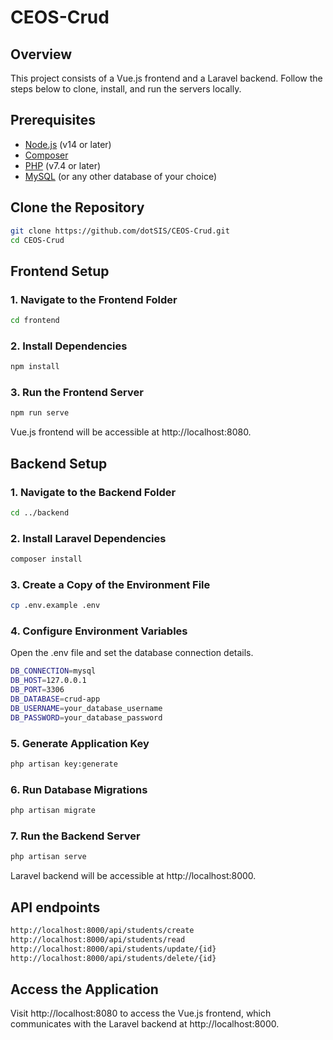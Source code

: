 # CEOS-Crud

## Overview

This project consists of a Vue.js frontend and a Laravel backend. Follow the steps below to clone, install, and run the servers locally.

## Prerequisites

- [Node.js](https://nodejs.org/) (v14 or later)
- [Composer](https://getcomposer.org/)
- [PHP](https://www.php.net/) (v7.4 or later)
- [MySQL](https://www.mysql.com/) (or any other database of your choice)

## Clone the Repository

```bash
git clone https://github.com/dotSIS/CEOS-Crud.git
cd CEOS-Crud
```

## Frontend Setup

### 1. Navigate to the Frontend Folder

```bash
cd frontend
```

### 2. Install Dependencies

```bash
npm install
```

### 3. Run the Frontend Server

```bash
npm run serve
```

Vue.js frontend will be accessible at http://localhost:8080.

## Backend Setup

### 1. Navigate to the Backend Folder

```bash
cd ../backend
```

### 2. Install Laravel Dependencies

```bash
composer install
```

### 3. Create a Copy of the Environment File

```bash
cp .env.example .env
```

### 4. Configure Environment Variables

Open the .env file and set the database connection details.

```bash
DB_CONNECTION=mysql
DB_HOST=127.0.0.1
DB_PORT=3306
DB_DATABASE=crud-app
DB_USERNAME=your_database_username
DB_PASSWORD=your_database_password
```

### 5. Generate Application Key

```bash
php artisan key:generate
```

### 6. Run Database Migrations

```bash
php artisan migrate
```

### 7. Run the Backend Server

```bash
php artisan serve
```

Laravel backend will be accessible at http://localhost:8000.

## API endpoints

```bash
http://localhost:8000/api/students/create
http://localhost:8000/api/students/read
http://localhost:8000/api/students/update/{id}
http://localhost:8000/api/students/delete/{id}
```

## Access the Application

Visit http://localhost:8080 to access the Vue.js frontend, which communicates with the Laravel backend at http://localhost:8000.